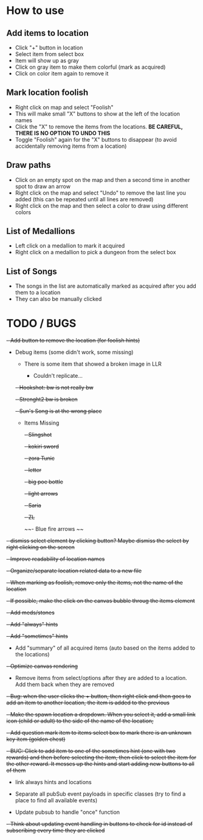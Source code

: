 # How to use
## Add items to location
- Click "+" button in location
- Select item from select box
- Item will show up as gray
- Click on gray item to make them colorful (mark as acquired)
- Click on color item again to remove it
## Mark location foolish
- Right click on map and select "Foolish"
- This will make small "X" buttons to show at the left of the location names
- Click the "X" to remove the items from the locations. **BE CAREFUL, THERE IS NO OPTION TO UNDO THIS**
- Toggle "Foolish" again for the "X" buttons to disappear (to avoid accidentally removing items from a location)
## Draw paths
- Click on an empty spot on the map and then a second time in another spot to draw an arrow
- Right click on the map and select "Undo" to remove the last line you added (this can be repeated until all lines are removed)
- Right click on the map and then select a color to draw using different colors
## List of Medallions
- Left click on a medallion to mark it acquired
- Right click on a medallion to pick a dungeon from the select box
## List of Songs
- The songs in the list are automatically marked as acquired after you add them to a location
- They can also be manually clicked

# TODO / BUGS
~~- Add button to remove the location (for foolish hints)~~
- Debug items (some didn't work, some missing)
    - There is some item that showed a broken image in LLR
        
        - Couldn't replicate...
    
    ~~- Hookshot: bw is not really bw~~

    ~~- Strenght2 bw is broken~~

    ~~- Sun's Song is at the wrong place~~
  
    - Items Missing
  
        ~~- Slingshot~~
      
        ~~- kokiri sword~~
      
        ~~- zora Tunic~~
      
        ~~- letter~~
      
        ~~- big poe bottle~~
      
        ~~- light arrows~~
      
        ~~- Saria~~
      
        ~~- ZL~~

        ~~- Blue fire arrows ~~
      
~~- dismiss select element by clicking button? Maybe dismiss the select by right clicking on the screen~~

~~- Improve readability of location names~~

~~- Organize/separate location related data to a new file~~

~~- When marking as foolish, remove only the items, not the name of the location~~

~~- If possible, make the click on the canvas bubble throug the items element~~

~~- Add meds/stones~~

~~- Add "always" hints~~

~~- Add "sometimes" hints~~

- Add "summary" of all acquired items (auto based on the items added to the locations)

~~- Optimize canvas rendering~~

- Remove items from select/options after they are added to a location. Add them back when they are removed

~~- Bug: when the user clicks the + button, then right click and then goes to add an item to another location, the item is added to the previous~~

~~- Make the spawn location a dropdown. When you select it, add a small link icon (child or adult) to the side of the name of the location;~~

~~- Add question mark item to items select box to mark there is an unknown key item (golden chest)~~

~~- BUG: Click to add item to one of the sometimes hint (one with two rewards) and then before selecting the item, then click to select the item for the other reward. It messes up the hints and start adding new buttons to all of them~~

- link always hints and locations

- Separate all pubSub event payloads in specific classes (try to find a place to find all available events)

- Update pubsub to handle "once" function

~~- Think about updating event handling in buttons to check for id instead of subscribing every time they are clicked~~
